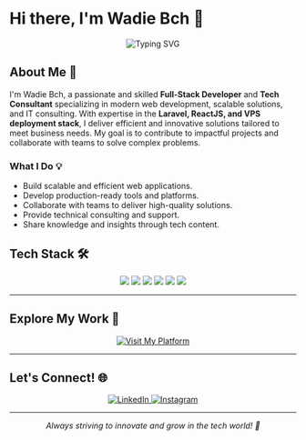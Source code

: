 # Hi there, I'm Wadie Bch 👋

<div align="center">
  <img src="https://readme-typing-svg.herokuapp.com?font=Fira+Code&weight=500&size=25&pause=1000&color=3F97F7&center=true&vCenter=true&width=435&lines=Full-Stack+Developer+%F0%9F%92%BB;Laravel+%26+ReactJS+Expert+%F0%9F%9A%80;Tech+Consultant+%F0%9F%93%88" alt="Typing SVG" />
</div>

## About Me 🚀

I'm Wadie Bch, a passionate and skilled **Full-Stack Developer** and **Tech Consultant** specializing in modern web development, scalable solutions, and IT consulting. With expertise in the **Laravel, ReactJS, and VPS deployment stack**, I deliver efficient and innovative solutions tailored to meet business needs. My goal is to contribute to impactful projects and collaborate with teams to solve complex problems.

### What I Do 💡
- Build scalable and efficient web applications.
- Develop production-ready tools and platforms.
- Collaborate with teams to deliver high-quality solutions.
- Provide technical consulting and support.
- Share knowledge and insights through tech content.

## Tech Stack 🛠️

<div align="center">
  <a href="https://laravel.com/" target="_blank"><img src="https://img.shields.io/badge/Laravel-FF2D20?style=for-the-badge&logo=laravel&logoColor=white" /></a>
  <a href="https://reactjs.org/" target="_blank"><img src="https://img.shields.io/badge/React-20232A?style=for-the-badge&logo=react&logoColor=61DAFB" /></a>
  <a href="https://tailwindcss.com/" target="_blank"><img src="https://img.shields.io/badge/Tailwind_CSS-38B2AC?style=for-the-badge&logo=tailwind-css&logoColor=white" /></a>
  <a href="https://inertiajs.com/" target="_blank"><img src="https://img.shields.io/badge/Inertia.js-563D7C?style=for-the-badge&logo=inertia&logoColor=white" /></a>
  <a href="https://expo.dev/" target="_blank"><img src="https://img.shields.io/badge/Expo-000020?style=for-the-badge&logo=expo&logoColor=white" /></a>
  <a href="https://www.python.org/" target="_blank"><img src="https://img.shields.io/badge/Python-3776AB?style=for-the-badge&logo=python&logoColor=white" /></a>
</div>

---

## Explore My Work 🚀

<div align="center">
  <a href="https://www.wadie-bch.com" target="_blank">
    <img src="https://img.shields.io/badge/🌐_Visit_My_Platform-3F97F7?style=for-the-badge&logo=google-chrome&logoColor=white&labelColor=000000" alt="Visit My Platform" />
  </a>
</div>

---

## Let's Connect! 🌐

<div align="center">
  <a href="https://www.linkedin.com/in/wadie-bch" target="_blank">
    <img src="https://img.shields.io/badge/LinkedIn-0077B5?style=for-the-badge&logo=linkedin&logoColor=white&labelColor=000000" alt="LinkedIn" />
  </a>
  <a href="https://www.instagram.com/wadie_bch/" target="_blank">
    <img src="https://img.shields.io/badge/Instagram-E4405F?style=for-the-badge&logo=instagram&logoColor=white&labelColor=000000" alt="Instagram" />
  </a>
</div>

---

<div align="center">
  <i>Always striving to innovate and grow in the tech world! 🌱</i>
</div>
